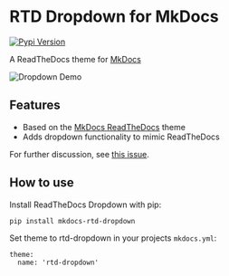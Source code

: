 RTD Dropdown for MkDocs
=======================
[![Pypi Version][pypi-image]][pypi-link]

  [pypi-image]: http://img.shields.io/pypi/v/mkdocs-rtd-dropdown.svg
  [pypi-link]: https://pypi.python.org/pypi/mkdocs-rtd-dropdown

A ReadTheDocs theme for [MkDocs](http://www.mkdocs.org/)

![Dropdown Demo](docs/img/example.png)



Features
--------

* Based on the [MkDocs ReadTheDocs](https://github.com/mkdocs/mkdocs/tree/master/mkdocs/themes) theme
* Adds dropdown functionality to mimic ReadTheDocs

For further discussion, see [this issue](https://github.com/mkdocs/mkdocs/issues/588).


How to use
----------

Install ReadTheDocs Dropdown with pip:

```
pip install mkdocs-rtd-dropdown
```

Set theme to rtd-dropdown in your projects `mkdocs.yml`:

```
theme:
  name: 'rtd-dropdown'
```

